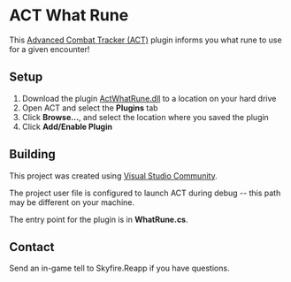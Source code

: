 ﻿# ACT What Rune

This [Advanced Combat Tracker (ACT)](http://advancedcombattracker.com/) plugin informs you what rune to use for a given encounter!

## Setup
1. Download the plugin [ActWhatRune.dll](https://github.com/eq2reapp/ActWhatRune/blob/main/bin/Release/ActWhatRune.dll?raw=true) to a location on your hard drive
2. Open ACT and select the __Plugins__ tab
3. Click __Browse...__, and select the location where you saved the plugin
4. Click __Add/Enable Plugin__

## Building
This project was created using [Visual Studio Community](https://visualstudio.microsoft.com/vs/community/).

The project user file is configured to launch ACT during debug -- this path may be different on your machine.

The entry point for the plugin is in __WhatRune.cs__.

## Contact
Send an in-game tell to Skyfire.Reapp if you have questions.

